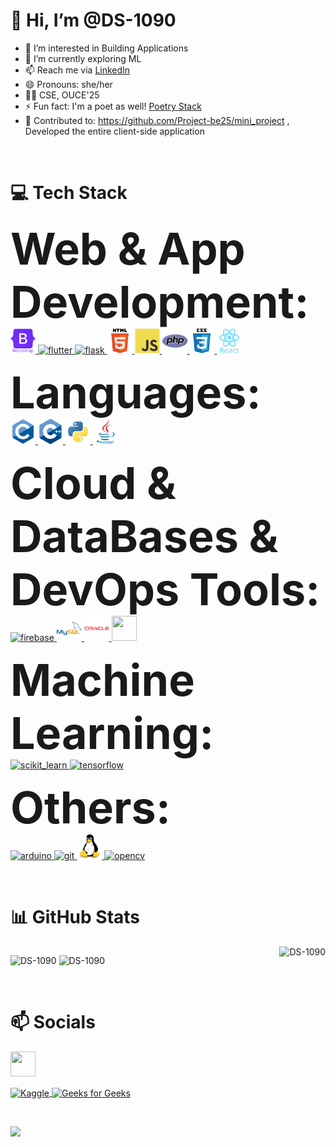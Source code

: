 
# 👋 Hi, I’m @DS-1090
- 👀 I’m interested in Building Applications 
- 🌱 I’m currently exploring ML
- 📫 Reach me via [LinkedIn](https://www.linkedin.com/in/divya-s-74379b223)
- 😄 Pronouns: she/her
- 👩‍🎓 CSE, OUCE'25
- ⚡ Fun fact: I'm a poet as well! [Poetry Stack](https://ds-1090.github.io/poetry-stack-2.O/)
- 🤝 Contributed to: https://github.com/Project-be25/mini_project , Developed the entire client-side application
<br/>

# 💻 Tech Stack
<div>
  <p align="left">
    <strong style="font-size: 5em;">Web & App Development:        </strong><br/>
    <a href="https://getbootstrap.com" target="_blank" >
      <img src="https://raw.githubusercontent.com/devicons/devicon/master/icons/bootstrap/bootstrap-plain-wordmark.svg" alt="bootstrap" width="40" height="40"/>
    </a>
    <a href="https://flutter.dev" target="_blank" rel="noreferrer">
      <img src="https://www.vectorlogo.zone/logos/flutterio/flutterio-icon.svg" alt="flutter" width="40" height="40"/>
    </a>
    <a href="https://flask.palletsprojects.com/" target="_blank" rel="noreferrer">
      <img src="https://www.vectorlogo.zone/logos/pocoo_flask/pocoo_flask-icon.svg" alt="flask" width="40" height="40"/>
    </a>
    <a href="https://www.w3.org/html/" target="_blank" rel="noreferrer">
      <img src="https://raw.githubusercontent.com/devicons/devicon/master/icons/html5/html5-original-wordmark.svg" alt="html5" width="40" height="40"/>
    </a>
    <a href="https://developer.mozilla.org/en-US/docs/Web/JavaScript" target="_blank" rel="noreferrer">
      <img src="https://raw.githubusercontent.com/devicons/devicon/master/icons/javascript/javascript-original.svg" alt="javascript" width="40" height="40"/>
    </a>
    <a href="https://www.php.net" target="_blank" rel="noreferrer">
      <img src="https://raw.githubusercontent.com/devicons/devicon/master/icons/php/php-original.svg" alt="php" width="40" height="40"/>
    </a>
    <a href="https://www.w3schools.com/css/" target="_blank" rel="noreferrer">
      <img src="https://raw.githubusercontent.com/devicons/devicon/master/icons/css3/css3-original-wordmark.svg" alt="css3" width="40" height="40"/>
    </a>
    <a href="https://reactjs.org/" target="_blank" rel="noreferrer">
      <img src="https://raw.githubusercontent.com/devicons/devicon/master/icons/react/react-original-wordmark.svg" alt="react" width="40" height="40"/>
    </a>
    <br/>
    <br/>
    <strong style="font-size: 5em;">Languages:</strong>  <br/>
    <a href="https://www.cprogramming.com/" target="_blank" rel="noreferrer">
      <img src="https://raw.githubusercontent.com/devicons/devicon/master/icons/c/c-original.svg" alt="c" width="40" height="40"/>
    </a>
    <a href="https://www.w3schools.com/cpp/" target="_blank" rel="noreferrer">
      <img src="https://raw.githubusercontent.com/devicons/devicon/master/icons/cplusplus/cplusplus-original.svg" alt="cplusplus" width="40" height="40"/>
    </a>
    <a href="https://www.python.org" target="_blank" rel="noreferrer">
      <img src="https://raw.githubusercontent.com/devicons/devicon/master/icons/python/python-original.svg" alt="python" width="40" height="40"/>
    </a>
    <a href="https://www.java.com" target="_blank" rel="noreferrer">
      <img src="https://raw.githubusercontent.com/devicons/devicon/master/icons/java/java-original.svg" alt="java" width="40" height="40"/>
    </a>
    <br/>
    <br/>
    <strong style="font-size: 5em;">Cloud & DataBases & DevOps Tools:</strong>  <br/>
    <a href="https://firebase.google.com/" target="_blank" rel="noreferrer">
      <img src="https://www.vectorlogo.zone/logos/firebase/firebase-icon.svg" alt="firebase" width="40" height="40"/>
    </a>
    <a href="https://www.mysql.com/" target="_blank" rel="noreferrer">
      <img src="https://raw.githubusercontent.com/devicons/devicon/master/icons/mysql/mysql-original-wordmark.svg" alt="mysql" width="40" height="40"/>
    </a>
    <a href="https://www.oracle.com/" target="_blank" rel="noreferrer">
      <img src="https://raw.githubusercontent.com/devicons/devicon/master/icons/oracle/oracle-original.svg" alt="oracle" width="40" height="40"/>
    </a>
    <a href="https://hub.docker.com/repositories/ds1090" target="_blank">
      <img src="https://www.docker.com/wp-content/uploads/2023/05/symbol_blue-docker-logo.png" width="40" height="40"/>
    </a>
    <br/>
    <br/>
    <strong style="font-size: 5em;">Machine Learning:</strong>  <br/>
    <a href="https://scikit-learn.org/" target="_blank" rel="noreferrer">
      <img src="https://upload.wikimedia.org/wikipedia/commons/0/05/Scikit_learn_logo_small.svg" alt="scikit_learn" width="40" height="40"/>
    </a>
    <a href="https://www.tensorflow.org" target="_blank" rel="noreferrer">
      <img src="https://www.vectorlogo.zone/logos/tensorflow/tensorflow-icon.svg" alt="tensorflow" width="40" height="40"/>
    </a>
    <br/>
    <br/>
    <strong style="font-size: 5em;">Others:</strong>  <br/>
    <a href="https://www.arduino.cc/" target="_blank" rel="noreferrer">
      <img src="https://cdn.worldvectorlogo.com/logos/arduino-1.svg" alt="arduino" width="40" height="40"/>
    </a>
    <a href="https://git-scm.com/" target="_blank" rel="noreferrer">
      <img src="https://www.vectorlogo.zone/logos/git-scm/git-scm-icon.svg" alt="git" width="40" height="40"/>
    </a>
    <a href="https://www.linux.org/" target="_blank" rel="noreferrer">
      <img src="https://raw.githubusercontent.com/devicons/devicon/master/icons/linux/linux-original.svg" alt="linux" width="40" height="40"/>
    </a>
    <a href="https://opencv.org/" target="_blank" rel="noreferrer">
      <img src="https://www.vectorlogo.zone/logos/opencv/opencv-icon.svg" alt="opencv" width="40" height="40"/>
    </a>
  </p>
</div>

<br/>

# 📊 GitHub Stats
<div style="display: flex; justify-content: space-between;">

<p><img   src="https://github-readme-stats.vercel.app/api?username=DS-1090&show_icons=true&locale=en"  alt="DS-1090" />
    <img src="https://github-readme-stats.vercel.app/api/top-langs?username=DS-1090&show_icons=true&locale=en&layout=compact" alt="DS-1090" /></p>

  <img   src="https://github-readme-streak-stats.herokuapp.com/?user=DS-1090&" alt="DS-1090" />

<!--<p><a href="https://github.com/ryo-ma/github-profile-trophy"><img src="https://github-profile-trophy.vercel.app/?username=DS-1090" alt="DS-1090" /></a></p>-->
 </div>

<br/>

# 📫 Socials
 <a href="https://hub.docker.com/repositories/ds1090" target="_blank">
      <img src="https://www.docker.com/wp-content/uploads/2023/05/symbol_blue-docker-logo.png" width="40" height="40"/>
    </a>
    
<p align="left">
  <a href="https://www.kaggle.com/div456" target="_blank">
    <img align="center" src="https://raw.githubusercontent.com/rahuldkjain/github-profile-readme-generator/master/src/images/icons/Social/kaggle.svg" alt="Kaggle" height="30" width="40" />
  </a>
  <a href="https://www.geeksforgeeks.org/user/divs123/" target="_blank">
    <img align="center" src="https://raw.githubusercontent.com/rahuldkjain/github-profile-readme-generator/master/src/images/icons/Social/geeks-for-geeks.svg" alt="Geeks for Geeks" height="30" width="40" />
  </a>
</p>

<br/>

[![](https://visitcount.itsvg.in/api?id=ds-1090&label=Profile%20Views&color=1&icon=5&pretty=false)](https://visitcount.itsvg.in)

 

